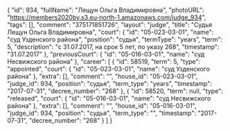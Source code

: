 {
    "id": 934,
    "fullName": "Лещун Ольга Владимировна",
    "photoURL": "https://members2020by.s3.eu-north-1.amazonaws.com/judge_934",
    "tags": [],
    "comment": "375171851726",
    "layout": "judge",
    "title": "Судья Лещун Ольга Владимировна",
    "court": {
        "id": "05-023-03-01",
        "name": "суд Узденского района",
        "position": "судья",
        "termType": "years",
        "term": 5,
        "description": "c 31.07.2017, на срок 5 лет, по указу 268",
        "timestamp": "31.07.2017"
    },
    "previousCourt": {
        "id": "05-016-03-01",
        "name": "суд Несвижского района"
    },
    "career": [
        {
            "id": 58519,
            "term": 5,
            "type": "appointed",
            "court": {
                "id": "05-023-03-01",
                "name": "суд Узденского района"
            },
            "extra": [],
            "comment": "",
            "house_id": "05-023-03-01",
            "judge_id": 934,
            "position": "судья",
            "term_type": "years",
            "timestamp": "2017-07-31",
            "decree_number": "268"
        },
        {
            "id": 58520,
            "term": null,
            "type": "released",
            "court": {
                "id": "05-016-03-01",
                "name": "суд Несвижского района"
            },
            "extra": [],
            "comment": "",
            "house_id": "05-016-03-01",
            "judge_id": 934,
            "position": "судья",
            "term_type": "",
            "timestamp": "2017-07-31",
            "decree_number": "268"
        }
    ]
}